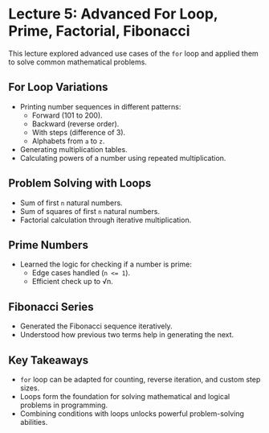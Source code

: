 # Lecture 5: Advanced For Loop, Prime, Factorial, Fibonacci

This lecture explored advanced use cases of the `for` loop and applied them to solve common mathematical problems.

## For Loop Variations
- Printing number sequences in different patterns:
  - Forward (101 to 200).
  - Backward (reverse order).
  - With steps (difference of 3).
  - Alphabets from `a` to `z`.
- Generating multiplication tables.
- Calculating powers of a number using repeated multiplication.

## Problem Solving with Loops
- Sum of first `n` natural numbers.
- Sum of squares of first `n` natural numbers.
- Factorial calculation through iterative multiplication.

## Prime Numbers
- Learned the logic for checking if a number is prime:
  - Edge cases handled (`n <= 1`).
  - Efficient check up to √n.

## Fibonacci Series
- Generated the Fibonacci sequence iteratively.
- Understood how previous two terms help in generating the next.

## Key Takeaways
- `for` loop can be adapted for counting, reverse iteration, and custom step sizes.
- Loops form the foundation for solving mathematical and logical problems in programming.
- Combining conditions with loops unlocks powerful problem-solving abilities.
